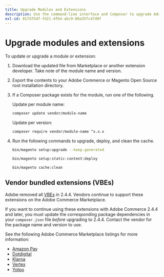 ```yaml
---
title: Upgrade Modules and Extensions
description: Use the command-line interface and Composer to upgrade Adobe Commerce modules and extensions.
exl-id: 017d75df-fd21-4fb4-abc9-80a35fc47d0f
---
```

# Upgrade modules and extensions

To update or upgrade a module or extension:

1. Download the updated file from Marketplace or another extension developer. Take note of the module name and version.

1. Export the contents to your Adobe Commerce or Magento Open Source root installation directory.

1. If a Composer package exists for the module, run one of the following.

   Update per module name:

   ```bash
   composer update vendor/module-name
   ```

   Update per version:

   ```bash
   composer require vendor/module-name ^x.x.x
   ```

1. Run the following commands to upgrade, deploy, and clean the cache.

   ```bash
   bin/magento setup:upgrade --keep-generated
   ```
   
   ```bash
   bin/magento setup:static-content:deploy
   ```

   ```bash
   bin/magento cache:clean
   ```

## Vendor bundled extensions (VBEs)

Adobe removed all [VBEs](https://devdocs.magento.com/extensions/vendor/) in 2.4.4. Vendors continue to support these extensions on the Adobe Commerce Marketplace.

If you want to continue using these extensions with Adobe Commerce 2.4.4 and later, you must update the corresponding package dependencies in your `composer.json` file _before_ upgrading to 2.4.4. Contact the vendor for the package name and version to use.

See the following Adobe Commerce Marketplace listings for more information:

- [Amazon Pay](https://marketplace.magento.com/amzn-amazon-pay-magento-2-module.html)
- [Dotdigital](https://marketplace.magento.com/dotdigital-dotdigital-magento2-os-package.html)
- [Klarna](https://marketplace.magento.com/klarna-m2-klarna.html)
- [Vertex](https://marketplace.magento.com/vertexinc-vertex-tax-module.html)
- [Yotpo](https://marketplace.magento.com/yotpo-module-yotpo.html)
